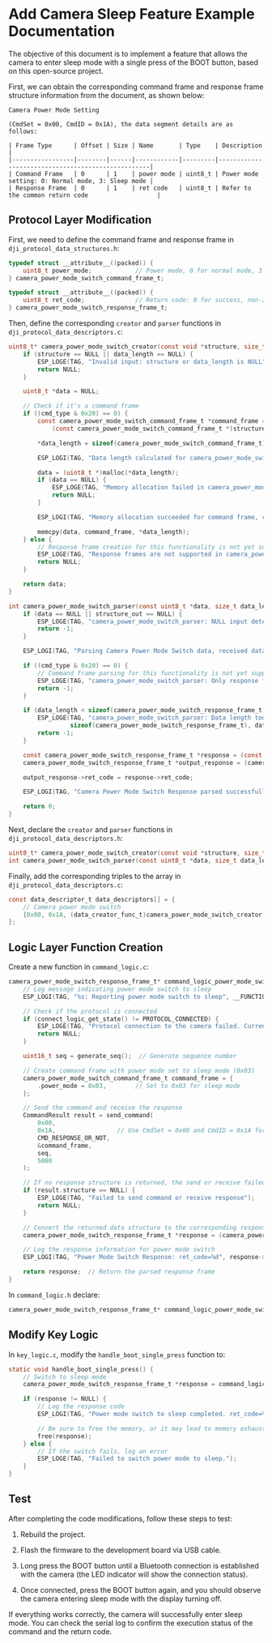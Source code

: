 # Add Camera Sleep Feature Example Documentation

The objective of this document is to implement a feature that allows the camera to enter sleep mode with a single press of the BOOT button, based on this open-source project.

First, we can obtain the corresponding command frame and response frame structure information from the document, as shown below:

```
Camera Power Mode Setting

(CmdSet = 0x00, CmdID = 0x1A), the data segment details are as follows:

| Frame Type      | Offset | Size | Name       | Type    | Description                                       |
|-----------------|--------|------|------------|---------|---------------------------------------------------|
| Command Frame   | 0      | 1    | power mode | uint8_t | Power mode setting: 0: Normal mode, 3: Sleep mode |
| Response Frame  | 0      | 1    | ret code   | uint8_t | Refer to the common return code                   |
```

## Protocol Layer Modification

First, we need to define the command frame and response frame in `dji_protocol_data_structures.h`:

```c
typedef struct __attribute__((packed)) {
    uint8_t power_mode;            // Power mode, 0 for normal mode, 3 for sleep mode
} camera_power_mode_switch_command_frame_t;

typedef struct __attribute__((packed)) {
    uint8_t ret_code;              // Return code: 0 for success, non-zero for failure
} camera_power_mode_switch_response_frame_t;
```

Then, define the corresponding `creator` and `parser` functions in `dji_protocol_data_descriptors.c`:

```c
uint8_t* camera_power_mode_switch_creator(const void *structure, size_t *data_length, uint8_t cmd_type) {
    if (structure == NULL || data_length == NULL) {
        ESP_LOGE(TAG, "Invalid input: structure or data_length is NULL");
        return NULL;
    }

    uint8_t *data = NULL;

    // Check if it's a command frame
    if ((cmd_type & 0x20) == 0) {
        const camera_power_mode_switch_command_frame_t *command_frame = 
            (const camera_power_mode_switch_command_frame_t *)structure;

        *data_length = sizeof(camera_power_mode_switch_command_frame_t);

        ESP_LOGI(TAG, "Data length calculated for camera_power_mode_switch_command_frame: %zu", *data_length);

        data = (uint8_t *)malloc(*data_length);
        if (data == NULL) {
            ESP_LOGE(TAG, "Memory allocation failed in camera_power_mode_switch_creator");
            return NULL;
        }

        ESP_LOGI(TAG, "Memory allocation succeeded for command frame, copying data...");

        memcpy(data, command_frame, *data_length);
    } else {
        // Response frame creation for this functionality is not yet supported.
        ESP_LOGE(TAG, "Response frames are not supported in camera_power_mode_switch_creator");
        return NULL;
    }

    return data;
}

int camera_power_mode_switch_parser(const uint8_t *data, size_t data_length, void *structure_out, uint8_t cmd_type) {
    if (data == NULL || structure_out == NULL) {
        ESP_LOGE(TAG, "camera_power_mode_switch_parser: NULL input detected");
        return -1;
    }

    ESP_LOGI(TAG, "Parsing Camera Power Mode Switch data, received data length: %zu", data_length);

    if ((cmd_type & 0x20) == 0) {
        // Command frame parsing for this functionality is not yet supported.
        ESP_LOGE(TAG, "camera_power_mode_switch_parser: Only response frames are supported");
        return -1;
    }

    if (data_length < sizeof(camera_power_mode_switch_response_frame_t)) {
        ESP_LOGE(TAG, "camera_power_mode_switch_parser: Data length too short for response frame. Expected: %zu, Got: %zu",
                 sizeof(camera_power_mode_switch_response_frame_t), data_length);
        return -1;
    }

    const camera_power_mode_switch_response_frame_t *response = (const camera_power_mode_switch_response_frame_t *)data;
    camera_power_mode_switch_response_frame_t *output_response = (camera_power_mode_switch_response_frame_t *)structure_out;

    output_response->ret_code = response->ret_code;

    ESP_LOGI(TAG, "Camera Power Mode Switch Response parsed successfully. ret_code: %u", output_response->ret_code);

    return 0;
}
```

Next, declare the `creator` and `parser` functions in `dji_protocol_data_descriptors.h`:

```c
uint8_t* camera_power_mode_switch_creator(const void *structure, size_t *data_length, uint8_t cmd_type);
int camera_power_mode_switch_parser(const uint8_t *data, size_t data_length, void *structure_out, uint8_t cmd_type);
```

Finally, add the corresponding triples to the array in `dji_protocol_data_descriptors.c`:

```c
const data_descriptor_t data_descriptors[] = {
    // Camera power mode switch
    {0x00, 0x1A, (data_creator_func_t)camera_power_mode_switch_creator, (data_parser_func_t)camera_power_mode_switch_parser},
};
```

## Logic Layer Function Creation

Create a new function in `command_logic.c`:

```c
camera_power_mode_switch_response_frame_t* command_logic_power_mode_switch_sleep(void) {
    // Log message indicating power mode switch to sleep
    ESP_LOGI(TAG, "%s: Reporting power mode switch to sleep", __FUNCTION__);

    // Check if the protocol is connected
    if (connect_logic_get_state() != PROTOCOL_CONNECTED) {
        ESP_LOGE(TAG, "Protocol connection to the camera failed. Current connection state: %d", connect_logic_get_state());
        return NULL;
    }

    uint16_t seq = generate_seq();  // Generate sequence number

    // Create command frame with power mode set to sleep mode (0x03)
    camera_power_mode_switch_command_frame_t command_frame = {
        .power_mode = 0x03,        // Set to 0x03 for sleep mode
    };

    // Send the command and receive the response
    CommandResult result = send_command(
        0x00,
        0x1A,                 // Use CmdSet = 0x00 and CmdID = 0x1A for power mode switch
        CMD_RESPONSE_OR_NOT,
        &command_frame,
        seq,
        5000
    );

    // If no response structure is returned, the send or receive failed
    if (result.structure == NULL) {
        ESP_LOGE(TAG, "Failed to send command or receive response");
        return NULL;
    }

    // Convert the returned data structure to the corresponding response frame
    camera_power_mode_switch_response_frame_t *response = (camera_power_mode_switch_response_frame_t *)result.structure;

    // Log the response information for power mode switch
    ESP_LOGI(TAG, "Power Mode Switch Response: ret_code=%d", response->ret_code);

    return response;  // Return the parsed response frame
}
```

In `command_logic.h` declare:

```c
camera_power_mode_switch_response_frame_t* command_logic_power_mode_switch_sleep(void);
```

## Modify Key Logic

In `key_logic.c`, modify the `handle_boot_single_press` function to:

```c
static void handle_boot_single_press() {
    // Switch to sleep mode
    camera_power_mode_switch_response_frame_t *response = command_logic_power_mode_switch_sleep();

    if (response != NULL) {
        // Log the response code
        ESP_LOGI(TAG, "Power mode switch to sleep completed. ret_code=%d", response->ret_code);

        // Be sure to free the memory, or it may lead to memory exhaustion
        free(response);
    } else {
        // If the switch fails, log an error
        ESP_LOGE(TAG, "Failed to switch power mode to sleep.");
    }
}
```

## Test

After completing the code modifications, follow these steps to test:

1. Rebuild the project.

2. Flash the firmware to the development board via USB cable.

3. Long press the BOOT button until a Bluetooth connection is established with the camera (the LED indicator will show the connection status).

4. Once connected, press the BOOT button again, and you should observe the camera entering sleep mode with the display turning off.

If everything works correctly, the camera will successfully enter sleep mode. You can check the serial log to confirm the execution status of the command and the return code.
